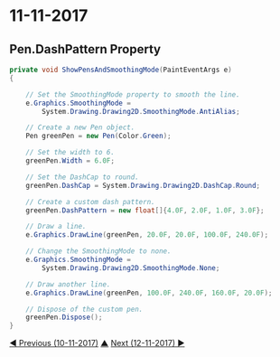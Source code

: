 # 11-11-2017

## Pen.DashPattern Property
```cs
private void ShowPensAndSmoothingMode(PaintEventArgs e)
{

    // Set the SmoothingMode property to smooth the line.
    e.Graphics.SmoothingMode = 
        System.Drawing.Drawing2D.SmoothingMode.AntiAlias;

    // Create a new Pen object.
    Pen greenPen = new Pen(Color.Green);

    // Set the width to 6.
    greenPen.Width = 6.0F;

    // Set the DashCap to round.
    greenPen.DashCap = System.Drawing.Drawing2D.DashCap.Round;

    // Create a custom dash pattern.
    greenPen.DashPattern = new float[]{4.0F, 2.0F, 1.0F, 3.0F};

    // Draw a line.
    e.Graphics.DrawLine(greenPen, 20.0F, 20.0F, 100.0F, 240.0F);

    // Change the SmoothingMode to none.
    e.Graphics.SmoothingMode = 
        System.Drawing.Drawing2D.SmoothingMode.None;

    // Draw another line.
    e.Graphics.DrawLine(greenPen, 100.0F, 240.0F, 160.0F, 20.0F);

    // Dispose of the custom pen.
    greenPen.Dispose();
}
```

[◀ Previous (10-11-2017)](https://github.com/humayuns/Workspace/blob/master/Diary/2017/November/10/notebook.md) [▲](https://github.com/humayuns/Workspace/tree/master/Diary/2017/November)
[Next (12-11-2017) ▶](https://github.com/humayuns/Workspace/blob/master/Diary/2017/November/12/notebook.md)